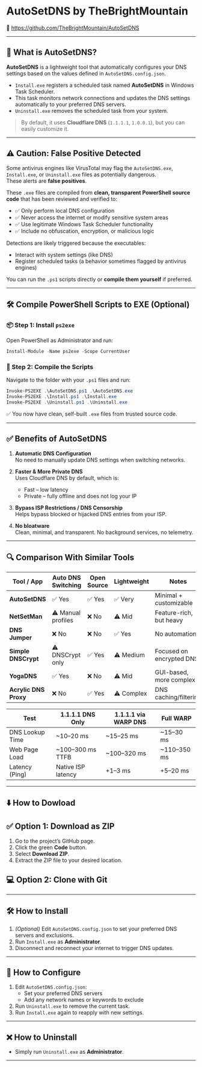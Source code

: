# AutoSetDNS by TheBrightMountain

🔗 https://github.com/TheBrightMountain/AutoSetDNS

---

## 📘 What is AutoSetDNS?

**AutoSetDNS** is a lightweight tool that automatically configures your DNS settings based on the values defined in `AutoSetDNS.config.json`.

- `Install.exe` registers a scheduled task named **AutoSetDNS** in Windows Task Scheduler.
- This task monitors network connections and updates the DNS settings automatically to your preferred DNS servers.
- `Uninstall.exe` removes the scheduled task from your system.

> By default, it uses **Cloudflare DNS** (`1.1.1.1`, `1.0.0.1`), but you can easily customize it.

---

## ⚠️ Caution: False Positive Detected

Some antivirus engines like VirusTotal may flag the `AutoSetDNS.exe`, `Install.exe`, or `Uninstall.exe` files as potentially dangerous.  
These alerts are **false positives**.

These `.exe` files are compiled from **clean, transparent PowerShell source code** that has been reviewed and verified to:

- ✅ Only perform local DNS configuration  
- ✅ Never access the internet or modify sensitive system areas  
- ✅ Use legitimate Windows Task Scheduler functionality  
- ✅ Include no obfuscation, encryption, or malicious logic

Detections are likely triggered because the executables:
- Interact with system settings (like DNS)
- Register scheduled tasks (a behavior sometimes flagged by antivirus engines)

You can run the `.ps1` scripts directly or **compile them yourself** if preferred.

---

## 🛠️ Compile PowerShell Scripts to EXE (Optional)

### 📦 Step 1: Install `ps2exe`

Open PowerShell as Administrator and run:

```powershell
Install-Module -Name ps2exe -Scope CurrentUser
```

### 📄 Step 2: Compile the Scripts

Navigate to the folder with your `.ps1` files and run:

```powershell
Invoke-PS2EXE .\AutoSetDNS.ps1 .\AutoSetDNS.exe
Invoke-PS2EXE .\Install.ps1 .\Install.exe
Invoke-PS2EXE .\Uninstall.ps1 .\Uninstall.exe
```

✅ You now have clean, self-built `.exe` files from trusted source code.

---

## ✅ Benefits of AutoSetDNS

1. **Automatic DNS Configuration**  
   No need to manually update DNS settings when switching networks.

2. **Faster & More Private DNS**  
   Uses Cloudflare DNS by default, which is:
   - Fast – low latency  
   - Private – fully offline and does not log your IP

3. **Bypass ISP Restrictions / DNS Censorship**  
   Helps bypass blocked or hijacked DNS entries from your ISP.

4. **No bloatware**  
   Clean, minimal, and transparent. No background services, no telemetry.

---

## 🔍 Comparison With Similar Tools

| Tool / App         | Auto DNS Switching | Open Source | Lightweight | Notes |
|--------------------|--------------------|-------------|-------------|-------|
| **AutoSetDNS**     | ✅ Yes              | ✅ Yes      | ✅ Very     | Minimal + customizable |
| **NetSetMan**      | ⚠️ Manual profiles  | ❌ No       | ⚠️ Mid      | Feature-rich, but heavy |
| **DNS Jumper**     | ❌ No               | ❌ No       | ✅ Yes      | No automation |
| **Simple DNSCrypt**| ⚠️ DNSCrypt only    | ✅ Yes      | ⚠️ Medium   | Focused on encrypted DNS |
| **YogaDNS**        | ✅ Yes              | ❌ No       | ⚠️ Mid      | GUI-based, more complex |
| **Acrylic DNS Proxy** | ❌ No            | ✅ Yes      | ⚠️ Complex  | DNS caching/filtering |

| Test             | 1.1.1.1 DNS Only        | 1.1.1.1 via WARP DNS     | Full WARP              |
|------------------|-------------------------|--------------------------|------------------------|
| DNS Lookup Time  | ~10–20 ms               | ~15–25 ms                | ~15–30 ms              |
| Web Page Load    | ~100–300 ms TTFB        | ~100–320 ms              | ~110–350 ms            |
| Latency (Ping)   | Native ISP latency      | +1–3 ms                  | +5–20 ms               |

---

## ⬇️ How to Dowload

## ✅ Option 1: Download as ZIP

1. Go to the project’s GitHub page.
2. Click the green **Code** button.
3. Select **Download ZIP**.
4. Extract the ZIP file to your desired location.

## 💻 Option 2: Clone with Git

---

## 🛠️ How to Install

1. *(Optional)* Edit `AutoSetDNS.config.json` to set your preferred DNS servers and exclusions.
2. Run `Install.exe` as **Administrator**.
3. Disconnect and reconnect your internet to trigger DNS updates.

---

## 🔧 How to Configure

1. Edit `AutoSetDNS.config.json`:
   - Set your preferred DNS servers
   - Add any network names or keywords to exclude
2. Run `Uninstall.exe` to remove the current task.
3. Run `Install.exe` again to reapply with new settings.

---

## ❌ How to Uninstall

- Simply run `Uninstall.exe`  as **Administrator**.

---
